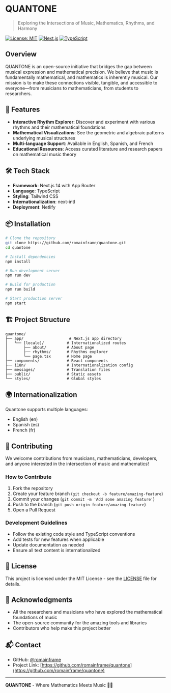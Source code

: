 # QUANTONE

> Exploring the Intersections of Music, Mathematics, Rhythms, and Harmony

[![License: MIT](https://img.shields.io/badge/License-MIT-yellow.svg)](https://opensource.org/licenses/MIT)
[![Next.js](https://img.shields.io/badge/Next.js-14-black)](https://nextjs.org/)
[![TypeScript](https://img.shields.io/badge/TypeScript-5-blue)](https://www.typescriptlang.org/)

## Overview

QUANTONE is an open-source initiative that bridges the gap between musical expression and mathematical precision. We believe that music is fundamentally mathematical, and mathematics is inherently musical. Our mission is to make these connections visible, tangible, and accessible to everyone—from musicians to mathematicians, from students to researchers.

## 🎵 Features

- **Interactive Rhythm Explorer**: Discover and experiment with various rhythms and their mathematical foundations
- **Mathematical Visualizations**: See the geometric and algebraic patterns underlying musical structures
- **Multi-language Support**: Available in English, Spanish, and French
- **Educational Resources**: Access curated literature and research papers on mathematical music theory

## 🛠️ Tech Stack

- **Framework**: Next.js 14 with App Router
- **Language**: TypeScript
- **Styling**: Tailwind CSS
- **Internationalization**: next-intl
- **Deployment**: Netlify

## 📦 Installation

```bash
# Clone the repository
git clone https://github.com/romainframe/quantone.git
cd quantone

# Install dependencies
npm install

# Run development server
npm run dev

# Build for production
npm run build

# Start production server
npm start
```

## 🏗️ Project Structure

```
quantone/
├── app/                    # Next.js app directory
│   └── [locale]/          # Internationalized routes
│       ├── about/         # About page
│       ├── rhythms/       # Rhythms explorer
│       └── page.tsx       # Home page
├── components/            # React components
├── i18n/                  # Internationalization config
├── messages/              # Translation files
├── public/                # Static assets
└── styles/                # Global styles
```

## 🌍 Internationalization

Quantone supports multiple languages:

- English (en)
- Spanish (es)
- French (fr)

## 🤝 Contributing

We welcome contributions from musicians, mathematicians, developers, and anyone interested in the intersection of music and mathematics!

### How to Contribute

1. Fork the repository
2. Create your feature branch (`git checkout -b feature/amazing-feature`)
3. Commit your changes (`git commit -m 'Add some amazing feature'`)
4. Push to the branch (`git push origin feature/amazing-feature`)
5. Open a Pull Request

### Development Guidelines

- Follow the existing code style and TypeScript conventions
- Add tests for new features when applicable
- Update documentation as needed
- Ensure all text content is internationalized

## 📄 License

This project is licensed under the MIT License - see the [LICENSE](LICENSE) file for details.

## 🙏 Acknowledgments

- All the researchers and musicians who have explored the mathematical foundations of music
- The open-source community for the amazing tools and libraries
- Contributors who help make this project better

## 📬 Contact

- GitHub: [@romainframe](https://github.com/romainframe)
- Project Link: [https://github.com/romainframe/quantone](https://github.com/romainframe/quantone)

---

**QUANTONE** - Where Mathematics Meets Music 🎵✨
